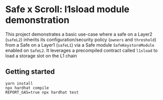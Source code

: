 # Safe x Scroll: l1sload module demonstration 

This project demonstrates a basic use-case where a safe on a Layer2 (`safeL2`) inherits its configuration/security policy (`owners` and `threshold`) from a Safe on a Layer1 (`safeL1`) via a Safe module `SafeKeystoreModule` enabled on `SafeL2`.
It leverages a precompiled contract called `l1sload` to load a storage slot on the L1 chain



## Getting started

```shell
yarn install
npx hardhat compile
REPORT_GAS=true npx hardhat test
```

